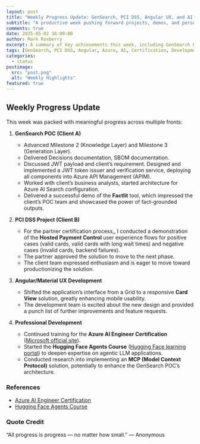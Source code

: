 ```yaml
---
layout: post
title: "Weekly Progress Update: GenSearch, PCI DSS, Angular UX, and AI Training"
subtitle: "A productive week pushing forward projects, demos, and personal learning"
comments: true
date: 2025-05-02 16:00:00
author: Mark Roxberry
excerpt: A summary of key achievements this week, including GenSearch POC milestones, PCI DSS project advances, Angular UI improvements, and continued AI certification and research.
tags: [GenSearch, PCI DSS, Angular, Azure, AI, Certification, Development]
categories:
  - status
postimage:
  src: "post.png"
  alt: "Weekly Highlights"
featured: true
---
```


## Weekly Progress Update

This week was packed with meaningful progress across multiple fronts:

1. **GenSearch POC (Client A)**
   - Advanced Milestone 2 (Knowledge Layer) and Milestone 3 (Generation Layer).
   - Delivered Decisions documentation, SBOM documentation.
   - Discussed JWT payload and client’s requirement. Designed and implemented a JWT token issuer and verification service, deploying all components into Azure API Management (APIM).
   - Worked with client’s business analysts, started architecture for Azure AI Search configuration.
   - Delivered a successful demo of the **Factlit** tool, which impressed the client’s POC team and showcased the power of fact-grounded outputs.

2. **PCI DSS Project (Client B)**
   - For the partner certification process,, I conducted a demonstration of the **Hosted Payment Control** user experience flows for positive cases (valid cards, valid cards with long wait times) and negative cases (invalid cards, backend failures).
   - The partner approved the solution to move to the next phase.
   - The client team expressed enthusiasm and is eager to move toward productionizing the solution.

3. **Angular/Material UX Development**
   - Shifted the application’s interface from a Grid to a responsive **Card View** solution, greatly enhancing mobile usability.
   - The development team is excited about the new design and provided a punch list of further improvements and feature requests.

4. **Professional Development**
   - Continued training for the **Azure AI Engineer Certification** ([Microsoft official site](https://learn.microsoft.com/en-us/credentials/certifications/azure-ai-engineer/?practice-assessment-type=certification)).
   - Started the **Hugging Face Agents Course** ([Hugging Face learning portal](https://huggingface.co/learn/agents-course/unit0/introduction)) to deepen expertise on agentic LLM applications.
   - Conducted research into implementing an **MCP (Model Context Protocol)** solution, potentially to enhance the GenSearch POC’s architecture.

### References

- [Azure AI Engineer Certification](https://learn.microsoft.com/en-us/credentials/certifications/azure-ai-engineer/?practice-assessment-type=certification)
- [Hugging Face Agents Course](https://huggingface.co/learn/agents-course/unit0/introduction)

### Quote Credit

“All progress is progress — no matter how small.” — Anonymous
